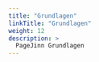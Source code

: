 ```yaml
---
title: "Grundlagen"
linkTitle: "Grundlagen"
weight: 12
description: >
  PageJinn Grundlagen 
---
```







